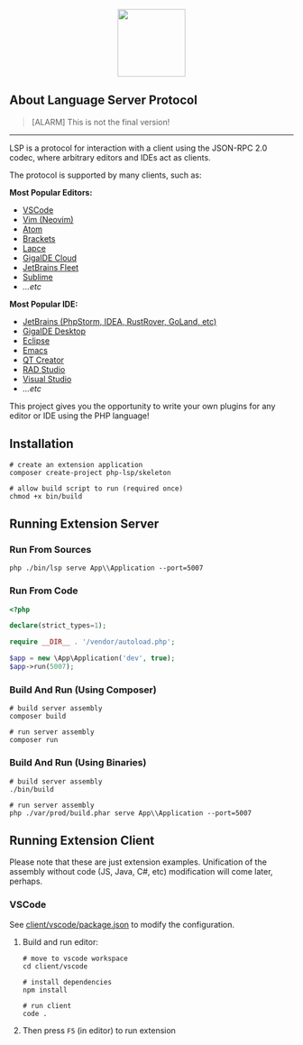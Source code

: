 <p align="center">
    <a href="https://github.com/php-lsp" target="_blank">
        <img src="https://avatars.githubusercontent.com/u/153323085?s=120" width="120">
    </a>
</p>

## About Language Server Protocol

> [ALARM] This is not the final version!

---

LSP is a protocol for interaction with a client using the JSON-RPC 2.0 codec, 
where arbitrary editors and IDEs act as clients.

The protocol is supported by many clients, such as:

**Most Popular Editors:**
- [VSCode](https://code.visualstudio.com/)
- [Vim (Neovim)](https://neovim.io/)
- [Atom](https://atom.io/)
- [Brackets](https://brackets.io/)
- [Lapce](https://lap.dev/lapce/)
- [GigaIDE Cloud](https://gitverse.ru/features/gigaide/cloud/)
- [JetBrains Fleet](https://www.jetbrains.com/fleet/)
- [Sublime](https://github.com/sublimelsp/LSP)
- *...etc*

**Most Popular IDE:**
- [JetBrains (PhpStorm, IDEA, RustRover, GoLand, etc)](https://www.jetbrains.com/)
- [GigaIDE Desktop](https://gitverse.ru/features/gigaide/desktop/)
- [Eclipse](https://www.eclipse.org/)
- [Emacs](https://www.gnu.org/software/emacs/)
- [QT Creator](https://www.qt.io/product/development-tools)
- [RAD Studio](https://www.embarcadero.com/products/rad-studio)
- [Visual Studio](https://marketplace.visualstudio.com/items?itemName=vsext.LanguageServerClientPreview)
- *...etc*

This project gives you the opportunity to write your own plugins for any
editor or IDE using the PHP language!

## Installation

```shell
# create an extension application
composer create-project php-lsp/skeleton

# allow build script to run (required once)
chmod +x bin/build
```

## Running Extension Server

### Run From Sources

```shell
php ./bin/lsp serve App\\Application --port=5007
```

### Run From Code

```php
<?php

declare(strict_types=1);

require __DIR__ . '/vendor/autoload.php';

$app = new \App\Application('dev', true);
$app->run(5007);
```

### Build And Run (Using Composer)

```shell
# build server assembly
composer build

# run server assembly
composer run
```

### Build And Run (Using Binaries)

```shell
# build server assembly
./bin/build

# run server assembly
php ./var/prod/build.phar serve App\\Application --port=5007
```

## Running Extension Client

Please note that these are just extension examples. 
Unification of the assembly without code (JS, Java, C#, etc) modification 
will come later, perhaps.

### VSCode

See [client/vscode/package.json](client/vscode/package.json) to modify 
the configuration.

1) Build and run editor:
    ```shell
    # move to vscode workspace
    cd client/vscode
    
    # install dependencies
    npm install
    
    # run client
    code .
    ```
2) Then press `F5` (in editor) to run extension

